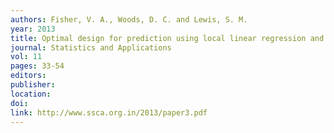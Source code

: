 ```yaml
---
authors: Fisher, V. A., Woods, D. C. and Lewis, S. M. 
year: 2013 
title: Optimal design for prediction using local linear regression and the D_SI-criterion 
journal: Statistics and Applications 
vol: 11 
pages: 33-54 
editors: 
publisher: 
location: 
doi: 
link: http://www.ssca.org.in/2013/paper3.pdf 
---
```

 
